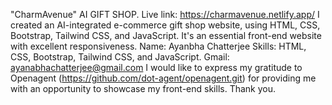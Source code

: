"CharmAvenue"
AI GIFT SHOP.
Live link: https://charmavenue.netlify.app/
I created an AI-integrated e-commerce gift shop website, using HTML, CSS, Bootstrap, Tailwind CSS, and JavaScript.
It's an essential front-end website with excellent responsiveness.
Name: Ayanbha Chatterjee
Skills: HTML, CSS, Bootstrap, Tailwind CSS, and JavaScript.
Gmail: ayanabhachatterjee@gmail.com
I would like to express my gratitude to Openagent (https://github.com/dot-agent/openagent.git) for providing me with an opportunity to showcase my front-end skills. Thank you.

